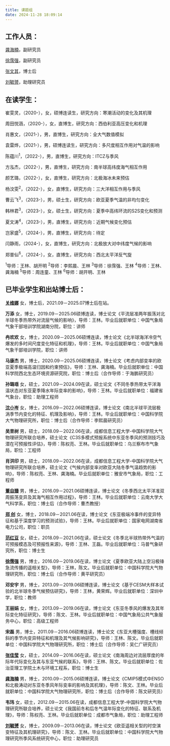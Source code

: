 ```yaml
---
title: 课题组
date: 2024-11-28 18:09:14
---
```


## **工作人员：**

[龚海楠](https://www.researchgate.net/profile/Hainan_Gong)，副研究员

[徐霈强](https://px212.github.io/px212/)，副研究员

[张文其](https://www.researchgate.net/profile/Wenqi-Zhang-10)，博士后

[刘毓赟](https://www.researchgate.net/profile/Yuyun_Liu)，助理研究员

## **在读学生：**

崔雯灵，（2020-），女，硕博连读生，研究方向：寒潮活动的变化及其机理

周田悦涵，（2020-），女，直博生，研究方向：西伯利亚高压变化和机理

肖惠文，（2021-），男，直博生，研究方向：全大气数值模拟

袁雷烨，（2021-），男，硕博连读生，研究方向：多尺度相互作用对气温的影响

陈蕴川<sup>1</sup>，（2022-），男，直博生，研究方向：ITCZ与季风

方泓杰，（2022-），男，直博生，研究方向：南半球高纬度海气相互作用

颜艺璐，（2022-），女，直博生，研究方向：北极海冰未来预估

杨汶雯<sup>2</sup>，（2022-），女，直博生，研究方向：三大洋相互作用与季风

曹云飞<sup>3</sup>，（2023-），男，硕士生，研究方向：欧亚夏季气温的非均匀变化

韩林君<sup>3</sup>，（2023-），女，硕士生，研究方向：夏季中高纬环流的S2S变化和预测

夏文涛<sup>4</sup>，（2023-），男，直博生，研究方向：近期气候变化预估

岂家盛<sup>5</sup>，（2024-），男，直博生，研究方向：待定

闫静雨，（2024-），女，直博生，研究方向：北极放大对中纬度气候的影响

郑普仙<sup>6</sup>，（2024-），女，直博生，研究方向：西北太平洋反气旋

<sup>1</sup>导师：王林、胡开明
<sup>2</sup>导师：李熙晨、王林
<sup>3</sup>导师：徐霈强、王林
<sup>4</sup>导师：王林、龚海楠
<sup>5</sup>导师：周连童、王林
<sup>6</sup>导师：胡开明、王林

## **已毕业学生和出站博士后：**

**[关维娜](https://www.researchgate.net/profile/Weina-Guan)**
女，博士后，2021.09－2025.07博士后在站。

**万添**
女，博士，2019.09－2025.06硕博连读，博士论文《平流层准两年振荡对北半球冬季热带外对流层气候的影响》，导师：王林。毕业后就职单位：中国气象局气象干部培训学院湖南分院，职位：讲师

**冉欢欢**
女，博士，2020.09－2025.06硕博连读，博士论文《北半球海洋冷空气爆发的多时间尺度变化特征和机理》，导师：王林。毕业后就职单位：中国气象局气象干部培训学院，职位：讲师

**马康杰**
男，博士，2020.09－2025.06硕博连读，博士论文《考虑内部变率的欧亚夏季极端高温归因和约束预估》，导师：王林、龚海楠。毕业后就职单位：中国科学院西北生态环境资源研究院，职位：博士后（合作导师：于海鹏研究员）

**孙璐瑶**
女，硕士，2021.09－2024.09在读，硕士论文《不同冬季热带太平洋海温状态对东亚夏季降水年际变率的影响》，导师：王林。毕业后就职单位：福建省气象台，职位：助理工程师

**[沈小岑](https://www.researchgate.net/profile/Xiaocen_Shen)**
女，博士，2016.09－2022.06硕博连读，博士论文《南北半球平流层极涡季节内变化的特征、机理及影响》，导师：王林。毕业后就职单位：中国科学院大气物理研究所，职位：博士后（合作导师：李熙晨研究员）

**吴昱树**
男，硕士，2018.09－2022.06在读，成都信息工程大学-中国科学院大气物理研究所联合培养，硕士论文《C3S多模式预报系统中东亚冬季风的预测技巧及潜在可预报性评估》，导师：陈权亮、王林。毕业后就职单位：乌兰察布市气象局，职位：工程师

**肖洪印**
男，硕士，2018.09－2022.06在读，成都信息工程大学-中国科学院大气物理研究所联合培养，硕士论文《气候内部变率对欧亚大陆冬季气温趋势的影响》，导师：陈权亮、王林、龚海楠。毕业后就职单位：雅安市气象局，职位：工程师

**[董自臻](https://www.researchgate.net/profile/Dong_Zizhen)**
男，博士，2016.09－2021.06硕博连读，博士论文《冬季西北太平洋准双周振荡变异及其海气相互作用过程》，导师：王林。毕业后就职单位：云南大学大气科学系，职位：博士后（合作导师：曹杰教授）

**[郑  创](https://www.researchgate.net/profile/Chuang_Zheng2)**
女，博士，2018.09－2021.06在读，博士论文《东亚极端冷事件的变异特征和基于深度学习的预测试验》，导师：王林。毕业后就职单位：国家电网湖南省电力公司，职位：职员

**[范红豆](https://www.researchgate.net/profile/Hongdou_Fan)**
女，硕士，2018.09－2021.06在读，硕士论文《冬季北半球热带外气温的可预报模态及可预报性来源》，导师：王林、王磊。毕业后就职单位：马普气象研究所，职位：博士生

**[徐霈强](https://px212.github.io/px212/)**
男，博士，2016.09－2019.06在读，博士论文《夏季欧亚大陆上空沿极锋急流传播的遥相关型》，导师：王林，陈文。毕业后就职单位：中国科学院大气物理研究所，职位：博士后（合作导师：黄平研究员）

**邓安宇**
男，博士，2013.09－2019.06硕博连读，博士论文《基于CESM大样本试验的北半球冬季气候预估研究》，导师：王林，黄荣辉。毕业后就职单位：深圳中学，职位：教师

**王丽娟**
女，博士，2013.09－2019.06在读，博士论文《东亚冬季风的爆发及其年际变化特征研究》，导师：陈文、王林。毕业后就职单位：中国气象局公共气象服务中心，职位：高级工程师

**宋磊**
男，博士，2011.09－2016.06硕博连读，博士论文《东亚大槽强度、槽线倾斜的季节内变异特征和机理及其气候影响研究》，导师：王林、陈文。毕业后就职单位：中国科学院大气物理研究所，职位：博士后（合作导师：吴仁广研究员）

**[张佳莹](https://www.researchgate.net/profile/Jiaying-Zhang-2)**
女，硕士，2014.09－2016.06在读，硕士论文《南海周边对流层厚度的年际年代际变化及其与东亚气候的联系》，导师：王林、陈文。毕业后就职单位：佐治亚理工学院土木与环境工程系，职位：博士生

**[龚海楠](https://www.researchgate.net/profile/Hainan_Gong)**
男，博士，2010.09－2015.06硕博连读，博士论文《CMIP5模式中ENSO和北极涛动对东亚冬季风年际变率的影响及其机理》，导师：陈文、王林。毕业后就职单位：中国科学院大气物理研究所，职位：博士后（合作导师：陈文研究员）

**韦玮**
女，硕士，2012.09－2015.06在读，成都信息工程大学-中国科学院大气物理研究所联合培养，硕士论文《我国前冬和后冬气温年际变化的特征、联系及机理》，导师：陈权亮、王林。毕业后就职单位：成都市气象局，职位：助理工程师

**[刘毓赟](https://www.researchgate.net/profile/Yuyun_Liu)**
女，博士，2009.09－2013.06在读，博士论文《欧亚遥相关型的时空演变特征及其机理研究》，导师：陈文、王林。毕业后就职单位：中国科学院大气物理研究所季风系统研究中心，职位：助理研究员

